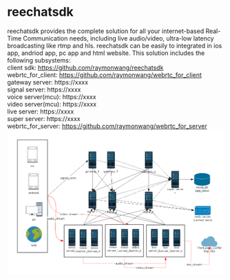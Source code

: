 # reechatsdk
reechatsdk provides the complete solution for all your internet-based Real-Time Communication needs, including live audio/video, ultra-low latency broadcasting like rtmp and hls.
reechatsdk can be easily to integrated in ios app, andriod app, pc app and html website.
This solution includes the following subsystems:  
client sdk: https://github.com/raymonwang/reechatsdk  
webrtc_for_client: https://github.com/raymonwang/webrtc_for_client  
gateway server: https://xxxx  
signal server: https://xxxx  
voice server(mcu): https://xxxx  
video server(mcu): https://xxxx  
live server: https://xxxx  
super server: https://xxxx  
webrtc_for_server: https://github.com/raymonwang/webrtc_for_server  
![Image text](https://raw.githubusercontent.com/raymonwang/TvShow/master/imgs/reechat_topo.jpg)
